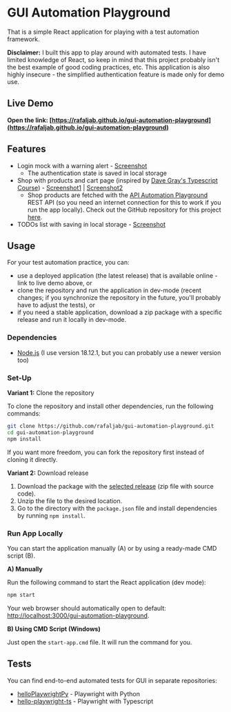 # GUI Automation Playground
That is a simple React application for playing with a test automation framework.

**Disclaimer:** I built this app to play around with automated tests. 
I have limited knowledge of React, so keep in mind that this project probably isn't the best example of good coding practices, etc.
This application is also highly insecure - the simplified authentication feature is made only for demo use.

## Live Demo
**Open the link: [https://rafaljab.github.io/gui-automation-playground](https://rafaljab.github.io/gui-automation-playground)**

## Features
* Login mock with a warning alert - [Screenshot](attachments/login.png)
    * The authentication state is saved in local storage
* Shop with products and cart page (inspired by [Dave Gray's Typescript Course](https://github.com/gitdagray/typescript-course)) - [Screenshot1](attachments/shop1.png) | [Screenshot2](attachments/shop2.png)
    * Shop products are fetched with the [API Automation Playground](https://apiautomationplayground.pythonanywhere.com/api/shop/products/) 
  REST API (so you need an internet connection for this to work if you run the app locally). 
  Check out the GitHub repository for this project [here](https://github.com/rafaljab/apiAutomationPlayground).
* TODOs list with saving in local storage - [Screenshot](attachments/todos.png)

## Usage
For your test automation practice, you can:
* use a deployed application (the latest release) that is available online - link to live demo above, or
* clone the repository and run the application in dev-mode (recent changes; if you synchronize the repository in the future, you'll probably have to adjust the tests), or
* if you need a stable application, download a zip package with a specific release and run it locally in dev-mode.

### Dependencies
* [Node.js](https://nodejs.org/) (I use version 18.12.1, but you can probably use a newer version too)

### Set-Up
**Variant 1:** Clone the repository

To clone the repository and install other dependencies, run the following commands:
```bash
git clone https://github.com/rafaljab/gui-automation-playground.git
cd gui-automation-playground
npm install
```
If you want more freedom, you can fork the repository first instead of cloning it directly.

**Variant 2:** Download release

1. Download the package with the [selected release](https://github.com/rafaljab/gui-automation-playground/releases) (zip file with source code).
2. Unzip the file to the desired location.
3. Go to the directory with the `package.json` file and install dependencies by running `npm install`.

### Run App Locally
You can start the application manually (A) or by using a ready-made CMD script (B).

**A) Manually**

Run the following command to start the React application (dev mode):
```bash
npm start
```
Your web browser should automatically open to default: [http://localhost:3000/gui-automation-playground](http://localhost:3000/gui-automation-playground).

**B) Using CMD Script (Windows)**

Just open the `start-app.cmd` file. It will run the command for you.

## Tests
You can find end-to-end automated tests for GUI in separate repositories:
- [helloPlaywrightPy](https://github.com/rafaljab/helloPlaywrightPy) - Playwright with Python
- [hello-playwright-ts](https://github.com/rafaljab/hello-playwright-ts) - Playwright with Typescript

